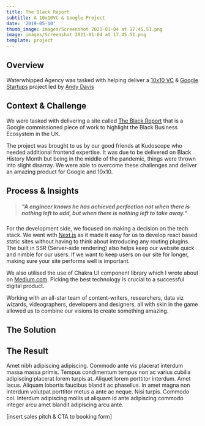 ```yaml
---
title: The Black Report
subtitle: A 10x10VC & Google Project
date: '2019-05-10'
thumb_image: images/Screenshot 2021-01-04 at 17.45.51.png
image: images/Screenshot 2021-01-04 at 17.45.51.png
template: project
---
```

## Overview

Waterwhipped Agency was tasked with helping deliver a [10x10 VC](https://10x10vc.com/) & [Google Startups](https://startup.google.com/) project led by [Andy Davis](https://uk.linkedin.com/in/mrandydavis)

## Context & Challenge

We were tasked with delivering a site called [The Black Report](https://theblack.report) that is a Google commissioned piece of work to highlight the Black Business Ecosystem in the UK.

The project was brought to us by our good friends at Kudoscope who needed additional frontend expertise. It was due to be delivered on Black History Month but being in the middle of the pandemic, things were thrown into slight disarray. We were able to overcome these challenges and deliver an amazing product for Google and 10x10.

## Process & Insights

> ##### ***"A engineer knows he has achieved perfection not when there is nothing left to add, but when there is nothing left to take away."***

For the development side, we focused on making a decision on the tech stack. We went with [Next.js](https://nextjs.org/) as it made it easy for us to develop react based static sites without having to think about introducing any routing plugins. The built in SSR (Server-side rendering) also helps keep our website quick and nimble for our users. If we want to keep users on our site for longer, making sure your site performs well is important.

We also utilised the use of Chakra UI component library which I wrote about on [Medium.com](https://medium.com/@AlfieDarko/how-to-build-web-apps-quicker-with-component-libraries-99794052e24f). Picking the best technology is crucial to a successful digital product.

Working with an all-star team of content-writers, researchers, data viz wizards, videographers, developers and designers, all with skin in the game allowed us to combine our visions to create something amazing.

## The Solution

##

## The Result

Amet nibh adipiscing adipiscing. Commodo ante vis placerat interdum massa massa primis. Tempus condimentum tempus non ac varius cubilia adipiscing placerat lorem turpis at. Aliquet lorem porttitor interdum. Amet lacus. Aliquam lobortis faucibus blandit ac phasellus. In amet magna non interdum volutpat porttitor metus a ante ac neque. Nisi turpis. Commodo col. Interdum adipiscing mollis ut aliquam id ante adipiscing commodo integer arcu amet blandit adipiscing arcu ante.

\[insert sales pitch & CTA to booking form]
